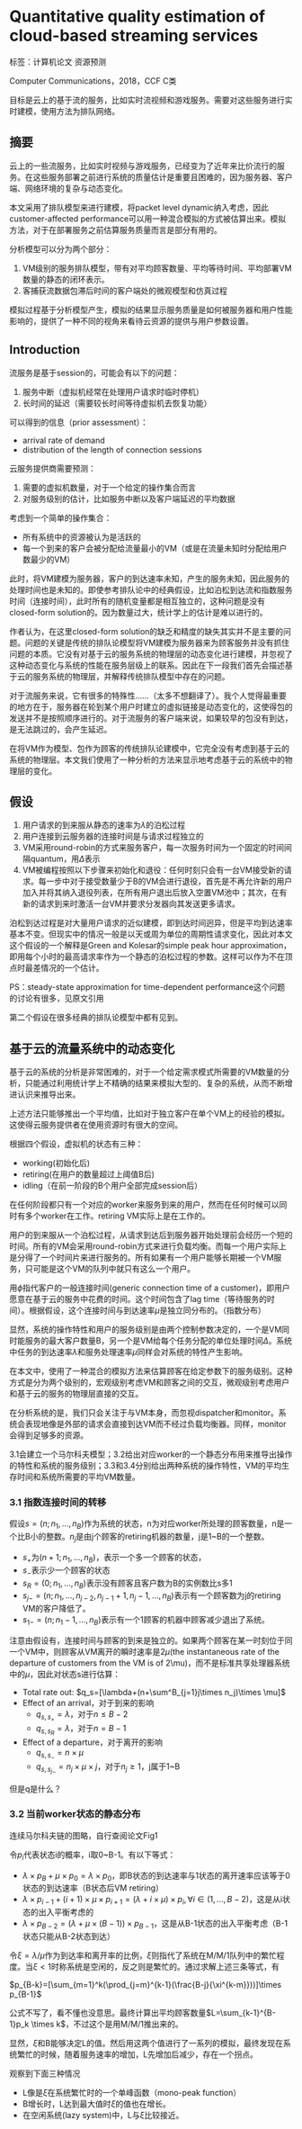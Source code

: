 # Quantitative quality estimation of cloud-based streaming services

标签：计算机论文 资源预测

 Computer Communications，2018，CCF C类

目标是云上的基于流的服务，比如实时流视频和游戏服务。需要对这些服务进行实时建模，使用方法为排队网络。

## 摘要

云上的一些流服务，比如实时视频与游戏服务，已经变为了近年来比价流行的服务。在这些服务部署之前进行系统的质量估计是重要且困难的，因为服务器、客户端、网络环境的复杂与动态变化。

本文采用了排队模型来进行建模，将packet level dynamic纳入考虑，因此customer-affected performance可以用一种混合模拟的方式被估算出来。模拟方法，对于在部署服务之前估算服务质量而言是部分有用的。

分析模型可以分为两个部分：
1. VM级别的服务排队模型，带有对平均顾客数量、平均等待时间、平均部署VM数量的静态的闭环表示。
2. 客捕获流数据包滞后时间的客户端处的微观模型和仿真过程

模拟过程基于分析模型产生，模拟的结果显示服务质量是如何被服务器和用户性能影响的，提供了一种不同的视角来看待云资源的提供与用户参数设置。

## Introduction

流服务是基于session的，可能会有以下的问题：
1. 服务中断（虚拟机经常在处理用户请求时临时停机）
2. 长时间的延迟（需要较长时间等待虚拟机去恢复功能）

可以得到的信息（prior assessment）：
* arrival rate of demand
* distribution of the length of connection sessions

云服务提供商需要预测：
1. 需要的虚拟机数量，对于一个给定的操作集合而言
2. 对服务级别的估计，比如服务中断以及客户端延迟的平均数据

考虑到一个简单的操作集合：
* 所有系统中的资源被认为是活跃的
* 每一个到来的客户会被分配给流量最小的VM（或是在流量未知时分配给用户数最少的VM）

此时，将VM建模为服务器，客户的到达速率未知，产生的服务未知，因此服务的处理时间也是未知的。即使参考排队论中的经典假设，比如泊松到达流和指数服务时间（连接时间），此时所有的随机变量都是相互独立的，这种问题是没有closed-form solution的。因为数量过大，统计学上的估计是难以进行的。

作者认为，在这里closed-form solution的缺乏和精度的缺失其实并不是主要的问题。问题的关键是传统的排队论模型将VM建模为服务器来为顾客服务并没有抓住问题的本质。它没有对基于云的服务系统的物理层的动态变化进行建模，并忽视了这种动态变化与系统的性能在服务层级上的联系。因此在下一段我们首先会描述基于云的服务系统的物理层，并解释传统排队模型中存在的问题。

对于流服务来说，它有很多的特殊性……（太多不想翻译了）。我个人觉得最重要的地方在于，服务器在轮到某个用户时建立的虚拟链接是动态变化的，这使得包的发送并不是按照顺序进行的。对于流服务的客户端来说，如果较早的包没有到达，是无法跳过的，会产生延迟。

在将VM作为模型、包作为顾客的传统排队论建模中，它完全没有考虑到基于云的系统的物理层。本文我们使用了一种分析的方法来显示地考虑基于云的系统中的物理层的变化。

## 假设

1. 用户请求的到来服从静态的速率为$\lambda$的泊松过程
2. 用户连接到云服务器的连接时间是与请求过程独立的
3. VM采用round-robin的方式来服务客户，每一次服务时间为一个固定的时间间隔quantum，用$\Delta$表示
4. VM被编程按照以下步骤来初始化和退役：任何时刻只会有一台VM接受新的请求。每一步中对于接受数量少于B的VM会进行退役，首先是不再允许新的用户加入并将其纳入退役列表，在所有用户退出后放入空置VM池中；其次，在有新的请求到来时激活一台VM并要求分发器向其发送更多请求。

泊松到达过程是对大量用户请求的近似建模，即到达时间迥异，但是平均到达速率基本不变。但现实中的情况一般是以天或周为单位的周期性请求变化，因此对本文这个假设的一个解释是Green and Kolesar的simple peak hour approximation，即用每个小时的最高请求率作为一个静态的泊松过程的参数。这样可以作为不在顶点时最差情况的一个估计。

PS：steady-state approximation for time-dependent performance这个问题的讨论有很多，见原文引用

第二个假设在很多经典的排队论模型中都有见到。

## 基于云的流量系统中的动态变化

基于云的系统的分析是非常困难的，对于一个给定需求模式所需要的VM数量的分析，只能通过利用统计学上不精确的结果来模拟大型的、复杂的系统，从而不断增进认识来推导出来。

上述方法只能够推出一个平均值，比如对于独立客户在单个VM上的经验的模拟。这使得云服务提供者在使用资源时有很大的空间。

根据四个假设，虚拟机的状态有三种：
* working(初始化后)
* retiring(在用户的数量超过上阈值B后)
* idling（在前一阶段的B个用户全部完成session后）

在任何阶段都只有一个对应的worker来服务到来的用户，然而在任何时候可以同时有多个worker在工作。retiring VM实际上是在工作的。

用户的到来服从一个泊松过程，从请求到达后到服务器开始处理前会经历一个短的时间。所有的VM会采用round-robin方式来进行负载均衡。而每一个用户实际上是分得了一个时间片来进行服务的。所有如果有一个用户能够长期被一个VM服务，只可能是这个VM的队列中就只有这么一个用户。

用$\phi$指代客户的一般连接时间(generic connection time of a customer)，即用户愿意在基于云的服务中花费的时间。这个时间包含了lag time（等待服务的时间）。根据假设，这个连接时间与到达速率$\mu$是独立同分布的。（指数分布）

显然，系统的操作特性和用户的服务级别是由两个控制参数决定的，一个是VM同时能服务的最大客户数量B，另一个是VM给每个任务分配的单位处理时间$\Delta$。系统中任务的到达速率$\lambda$和服务处理速率$\mu$同样会对系统的特性产生影响。

在本文中，使用了一种混合的模拟方法来估算顾客在给定参数下的服务级别。这种方式是分为两个级别的，宏观级别考虑VM和顾客之间的交互，微观级别考虑用户和基于云的服务的物理层直接的交互。

在分析系统的是，我们只会关注于与VM本身，而忽视dispatcher和monitor。系统会表现地像是外部的请求会直接到达VM而不经过负载均衡器。同样，monitor会得到足够多的资源。

3.1会建立一个马尔科夫模型；3.2给出对应worker的一个静态分布用来推导出操作的特性和系统的服务级别；3.3和3.4分别给出两种系统的操作特性，VM的平均生存时间和系统所需要的平均VM数量。

### 3.1 指数连接时间的转移

假设$s=(n;n_1,...,n_B)$作为系统的状态，n为对应worker所处理的顾客数量，n是一个比B小的整数。$n_j$是由j个顾客的retiring机器的数量，j是1~B的一个整数。

* $s_+$为$(n+1;n_1,...,n_B)$，表示一个多一个顾客的状态，
* $s_-$表示少一个顾客的状态
* $s_R=(0;n_1,...,n_B)$表示没有顾客且客户数为B的实例数比s多1
* $s_{j-}=(n;n_1,...,n_{j-2},n_{j-1}+1,n_{j}-1,...,n_B)$表示有一个顾客数为j的retiring VM的客户降低了。
* $s_{1-}=(n;n_1-1,...,n_B)$表示有一个1顾客的机器中顾客减少退出了系统。

注意由假设有，连接时间与顾客的到来是独立的。如果两个顾客在某一时刻位于同一个VM中，则顾客从VM离开的瞬时速率是$2\mu$(the instantaneous rate of the departure of customers from the VM is of 2\mu)，而不是标准共享处理器系统中的$\mu$，因此对状态s进行估算：

* Total rate out: $q_s=[\lambda+(n+\sum^B_{j=1}j\times n_j)\times \mu]$
* Effect of an arrival，对于到来的影响
    * $q_{s,s_+}=\lambda$，对于$n\leq B-2$
    * $q_{s,s_R}=\lambda$，对于$n= B-1$
* Effect of a departure，对于离开的影响
    * $q_{s,s_-}=n\times \mu$
    * $q_{s,s_{j-}}=n_j\times\mu\times j$，对于$n_j\ge 1$，j属于1~B

但是q是什么？

### 3.2 当前worker状态的静态分布

连续马尔科夫链的图略，自行查阅论文Fig1

令$p_i$代表状态i的概率，i取0~B-1。有以下等式：
* $\lambda\times p_B+\mu \times p_0 = \lambda \times p_0$，即B状态的到达速率与1状态的离开速率应该等于0状态的到达速率（B状态后VM retiring）
* $\lambda\times p_{i-1}+(i+1)\times \mu \times p_{i+1}=(\lambda + i\times \mu)\times p_i,\forall i \in(1,...,B-2)$，这是从i状态的出入平衡考虑的
* $\lambda\times p_{B-2}=(\lambda +\mu\times(B-1))\times p_{B-1}$，这是从B-1状态的出入平衡考虑（B-1状态只能从B-2状态到达）

令$\xi=\lambda/\mu$作为到达率和离开率的比例，$\xi$则指代了系统在M/M/1队列中的繁忙程度。当$\xi < 1$时称系统是空闲的，反之则是繁忙的。通过求解上述三条等式，有

$p_{B-k}=[\sum_{m=1}^k(\prod_{j=m}^{k-1}(\frac{B-j}{\xi^{k-m}}))]\times p_{B-1}$

公式不写了，看不懂也没意思。最终计算出平均顾客数量$L=\sum_{k-1}^{B-1}p_k \times k$，不过这个是用M/M/1推出来的。

显然，$\xi$和B能够决定L的值。然后用这两个值进行了一系列的模拟，最终发现在系统繁忙的时候，随着服务速率的增加，L先增加后减少，存在一个拐点。

观察到下面三种情况

* L像是$\xi$在系统繁忙时的一个单峰函数（mono-peak function）
* B增长时，L达到最大值时$\xi$的值也在增长。
* 在空闲系统(lazy system)中，L与$\xi$比较接近。